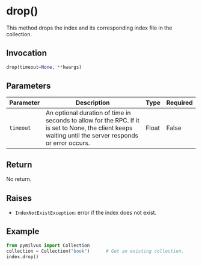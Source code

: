 # drop()

This method drops the index and its corresponding index file in the collection.

## Invocation

```python
drop(timeout=None, **kwargs)
```

## Parameters

| Parameter         | Description                                                  | Type                            | Required |
| ----------------- | ------------------------------------------------------------ | ------------------------------- | -------- |
| `timeout`         | An optional duration of time in seconds to allow for the RPC. If it is set to None, the client keeps waiting until the server responds or error occurs.                                               | Float                           | False    |


## Return

No return.

## Raises

- `IndexNotExistException`: error if the index does not exist.

## Example

```python
from pymilvus import Collection
collection = Collection("book")      # Get an existing collection.
index.drop()
```

